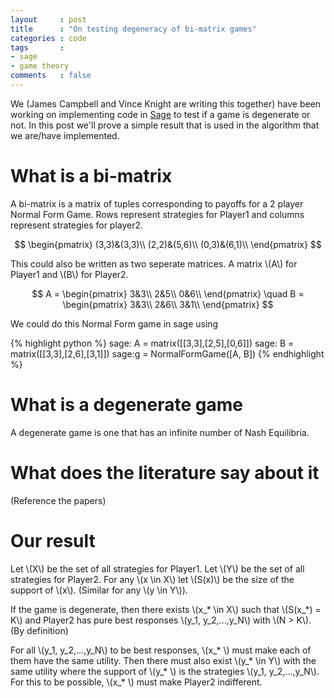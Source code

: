```yaml
---
layout     : post
title      : "On testing degeneracy of bi-matrix games"
categories : code
tags       :
- sage
- game theory
comments   : false
---
```


We (James Campbell and Vince Knight are writing this together) have been working
on implementing code in [Sage](http://www.sagemath.org/) to test if a game is
degenerate or not. In this post we'll prove a simple result that is used in the
algorithm that we are/have implemented.

# What is a bi-matrix
A bi-matrix is a matrix of tuples corresponding to payoffs for a 2 player Normal Form Game.
Rows represent strategies for Player1 and columns represent strategies for player2.

$$
\begin{pmatrix}
(3,3)&(3,3)\\
(2,2)&(5,6)\\
(0,3)&(6,1)\\
\end{pmatrix}
$$

This could also be written as two seperate matrices. A matrix \\(A\\) for Player1 and \\(B\\) for Player2.

$$
A = 
\begin{pmatrix}
3&3\\
2&5\\
0&6\\
\end{pmatrix}
\quad
B = 
\begin{pmatrix}
3&3\\
2&6\\
3&1\\
\end{pmatrix}
$$

We could do this Normal Form game in sage using

{% highlight python %}
sage: A = matrix([[3,3],[2,5],[0,6]])
sage: B = matrix([[3,3],[2,6],[3,1]])
sage:g = NormalFormGame([A, B])
{% endhighlight %}

# What is a degenerate game
A degenerate game is one that has an infinite number of Nash Equilibria.

# What does the literature say about it
(Reference the papers)

# Our result
Let \\(X\\) be the set of all strategies for Player1.
Let \\(Y\\) be the set of all strategies for Player2.
For any \\(x \in X\\) let \\(S(x)\\) be the size of the support of \\(x\\).
(Similar for any \\(y \in Y\\)).

If the game is degenerate, then there exists \\(x_* \in X\\) such that \\(S(x_*) = K\\) and Player2 has pure best responses \\(y_1, y_2,...,y_N\\) with \\(N > K\\).
(By definition)

For all \\(y_1, y_2,...,y_N\\) to be best responses, \\(x_* \\) must make each of them have the same utility.
Then there must also exist \\(y_* \in Y\\) with the same utility where the support of \\(y_* \\) is the strategies \\(y_1, y_2,...,y_N\\).
For this to be possible, \\(x_* \\) must make Player2 indifferent.